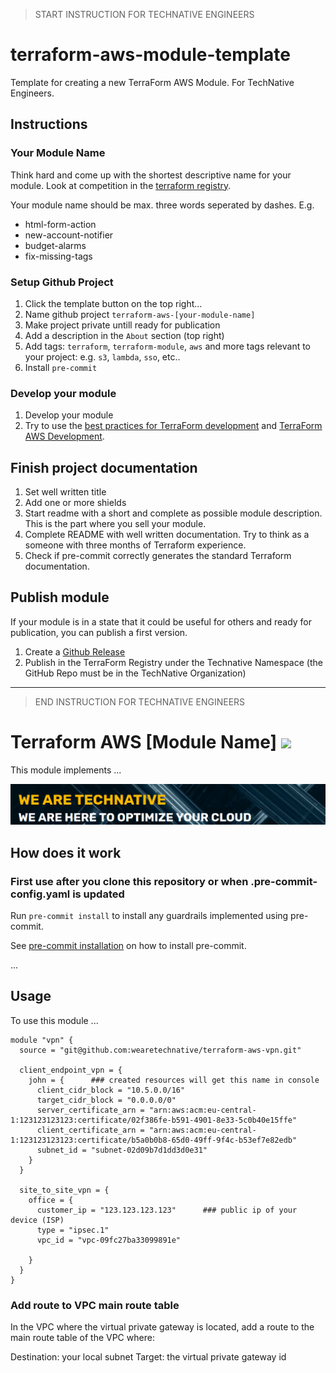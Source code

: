 > START INSTRUCTION FOR TECHNATIVE ENGINEERS

# terraform-aws-module-template

Template for creating a new TerraForm AWS Module. For TechNative Engineers.

## Instructions

### Your Module Name

Think hard and come up with the shortest descriptive name for your module.
Look at competition in the [terraform
registry](https://registry.terraform.io/).

Your module name should be max. three words seperated by dashes. E.g.

- html-form-action
- new-account-notifier
- budget-alarms
- fix-missing-tags

### Setup Github Project

1. Click the template button on the top right...
1. Name github project `terraform-aws-[your-module-name]`
1. Make project private untill ready for publication
1. Add a description in the `About` section (top right)
1. Add tags: `terraform`, `terraform-module`, `aws` and more tags relevant to your project: e.g. `s3`, `lambda`, `sso`, etc..
1. Install `pre-commit`

### Develop your module

1. Develop your module
1. Try to use the [best practices for TerraForm
   development](https://www.terraform-best-practices.com/) and [TerraForm AWS
   Development](https://github.com/ozbillwang/terraform-best-practices).

## Finish project documentation

1. Set well written title
2. Add one or more shields
3. Start readme with a short and complete as possible module description. This
   is the part where you sell your module.
4. Complete README with well written documentation. Try to think as a someone
   with three months of Terraform experience.
5. Check if pre-commit correctly generates the standard Terraform documentation.

## Publish module

If your module is in a state that it could be useful for others and ready for
publication, you can publish a first version.

1. Create a [Github
   Release](https://docs.github.com/en/repositories/releasing-projects-on-github/about-releases)
2. Publish in the TerraForm Registry under the Technative Namespace (the GitHub
   Repo must be in the TechNative Organization)

---

> END INSTRUCTION FOR TECHNATIVE ENGINEERS


# Terraform AWS [Module Name] ![](https://img.shields.io/github/workflow/status/TechNative-B-V/terraform-aws-module-name/tflint.yaml?style=plastic)

<!-- SHIELDS -->

This module implements ...

[![](we-are-technative.png)](https://www.technative.nl)

## How does it work

### First use after you clone this repository or when .pre-commit-config.yaml is updated

Run `pre-commit install` to install any guardrails implemented using pre-commit.

See [pre-commit installation](https://pre-commit.com/#install) on how to install pre-commit.

...

## Usage

To use this module ...

```hcl
module "vpn" {
  source = "git@github.com:wearetechnative/terraform-aws-vpn.git"
  
  client_endpoint_vpn = {
    john = {      ### created resources will get this name in console
      client_cidr_block = "10.5.0.0/16"
      target_cidr_block = "0.0.0.0/0"
      server_certificate_arn = "arn:aws:acm:eu-central-1:123123123123:certificate/02f386fe-b591-4901-8e33-5c0b40e15ffe"
      client_certificate_arn = "arn:aws:acm:eu-central-1:123123123123:certificate/b5a0b0b8-65d0-49ff-9f4c-b53ef7e82edb"
      subnet_id = "subnet-02d09b7d1dd3d0e31"
    }  
  }

  site_to_site_vpn = {
    office = {
      customer_ip = "123.123.123.123"      ### public ip of your device (ISP)
      type = "ipsec.1"
      vpc_id = "vpc-09fc27ba33099891e"
      
    }
  }
}
```

### Add route to VPC main route table 
In the VPC where the virtual private gateway is located, add a route to the main route table of the VPC
where:

Destination: your local subnet
Target: the virtual private gateway id

<!-- BEGIN_TF_DOCS -->
<!-- END_TF_DOCS -->
